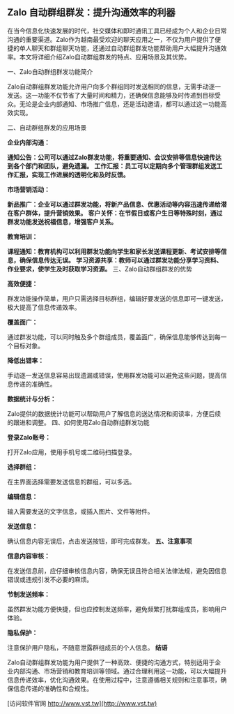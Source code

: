 ## **Zalo 自动群组群发：提升沟通效率的利器**

在当今信息化快速发展的时代，社交媒体和即时通讯工具已经成为个人和企业日常沟通的重要渠道。Zalo作为越南最受欢迎的聊天应用之一，不仅为用户提供了便捷的单人聊天和群组聊天功能，还通过自动群组群发功能帮助用户大幅提升沟通效率。本文将详细介绍Zalo自动群组群发的特点、应用场景及其优势。

一、Zalo自动群组群发功能简介

Zalo自动群组群发功能允许用户向多个群组同时发送相同的信息，无需手动逐一发送。这一功能不仅节省了大量时间和精力，还确保信息能够及时传递到目标受众。无论是企业内部通知、市场推广信息，还是活动邀请，都可以通过这一功能高效实现。

二、自动群组群发的应用场景

**企业内部沟通：**

**通知公告：公司可以通过Zalo群发功能，将重要通知、会议安排等信息快速传达到各个部门和团队，避免遗漏。**
**工作汇报：员工可以定期向多个管理群组发送工作汇报，实现工作进展的透明化和及时反馈。**

**市场营销活动：**

**新品推广：企业可以通过群发功能，将新产品信息、优惠活动等内容迅速传递给潜在客户群体，提升营销效果。**
**客户关怀：在节假日或客户生日等特殊时刻，通过群发功能发送祝福信息，增强客户关系。**

**教育培训：**

**课程通知：教育机构可以利用群发功能向学生和家长发送课程更新、考试安排等信息，确保信息传达无误。**
**学习资源共享：教师可以通过群发功能分享学习资料、作业要求，使学生及时获取学习资源。**
三、Zalo自动群组群发的优势

**高效便捷：**

群发功能操作简单，用户只需选择目标群组，编辑好要发送的信息即可一键发送，极大提高了信息传递效率。

**覆盖面广：**

通过群发功能，可以同时触及多个群组成员，覆盖面广，确保信息能够传达到每一个目标对象。

**降低出错率：**

手动逐一发送信息容易出现遗漏或错误，使用群发功能可以避免这些问题，提高信息传递的准确性。

**数据统计与分析：**

Zalo提供的数据统计功能可以帮助用户了解信息的送达情况和阅读率，方便后续的跟进和调整。
四、如何使用Zalo自动群组群发功能

**登录Zalo账号：**

打开Zalo应用，使用手机号或二维码扫描登录。

**选择群组：**

在主界面选择需要发送信息的群组，可以多选。

**编辑信息：**

输入需要发送的文字信息，或插入图片、文件等附件。

**发送信息：**

确认信息内容无误后，点击发送按钮，即可完成群发。
**五、注意事项**

**信息内容审核：**

在发送信息前，应仔细审核信息内容，确保无误且符合相关法律法规，避免因信息错误或违规引发不必要的麻烦。

**节制发送频率：**

虽然群发功能方便快捷，但也应控制发送频率，避免频繁打扰群组成员，影响用户体验。

**隐私保护：**

注意保护用户隐私，不随意泄露群组成员的个人信息。
**结语**

Zalo自动群组群发功能为用户提供了一种高效、便捷的沟通方式，特别适用于企业内部沟通、市场营销和教育培训等领域。通过合理利用这一功能，可以大幅提升信息传递效率，优化沟通效果。在使用过程中，注意遵循相关规则和注意事项，确保信息传递的准确性和合规性。


[访问软件官网 http://www.vst.tw](http://www.vst.tw)
